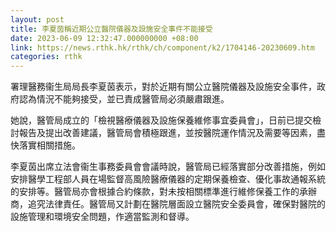 ```yaml
---
layout: post
title: 李夏茵稱近期公立醫院儀器及設施安全事件不能接受
date: 2023-06-09 12:32:47.000000000 +08:00
link: https://news.rthk.hk/rthk/ch/component/k2/1704146-20230609.htm
categories: rthk
---
```


署理醫務衞生局局長李夏茵表示，對於近期有關公立醫院儀器及設施安全事件，政府認為情況不能夠接受，並已責成醫管局必須嚴肅跟進。

她說，醫管局成立的「檢視醫療儀器及設施保養維修事宜委員會」，日前已提交檢討報告及提出改善建議，醫管局會積極跟進，並按醫院運作情況及需要等因素，盡快落實相關措施。

李夏茵出席立法會衞生事務委員會會議時說，醫管局已經落實部分改善措施，例如安排醫學工程部人員在場監督高風險醫療儀器的定期保養檢查、優化事故通報系統的安排等。醫管局亦會根據合約條款，對未按相關標準進行維修保養工作的承辦商，追究法律責任。醫管局又計劃在醫院層面設立醫院安全委員會，確保對醫院的設施管理和環境安全問題，作適當監測和督導。
